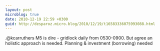 ```yaml
---
layout: post
microblog: true
date: 2010-12-19 22:59 +0300
guid: http://desparoz.micro.blog/2010/12/19/t16583336075993088.html
---
```

.@kcarruthers M5 is dire - gridlock daily from 0530-0900. But agree an holistic approach is needed. Planning &amp; investment (borrowing) needed
